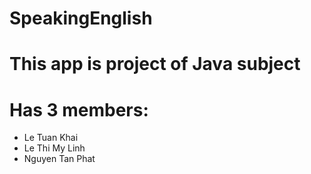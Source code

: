 # SpeakingEnglish

# This app is project of Java subject

# Has 3 members:
  + Le Tuan Khai
  + Le Thi My Linh
  + Nguyen Tan Phat
